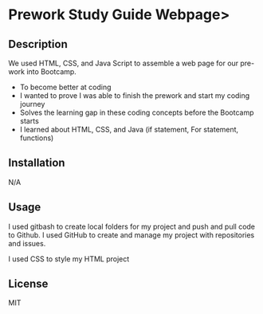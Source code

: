 # Prework Study Guide Webpage>

## Description

We used HTML, CSS, and Java Script to assemble a web page for our pre-work into Bootcamp.

- To become better at coding
- I wanted to prove I was able to finish the prework and start my coding journey
- Solves the learning gap in these coding concepts before the Bootcamp starts
- I learned about HTML, CSS, and Java (if statement, For statement, functions)


## Installation

N/A

## Usage

I used gitbash to create local folders for my project and push and pull code to Github.
I used GitHub to create and manage my project with repositories and issues.

I used CSS to style my HTML project

## License

MIT

